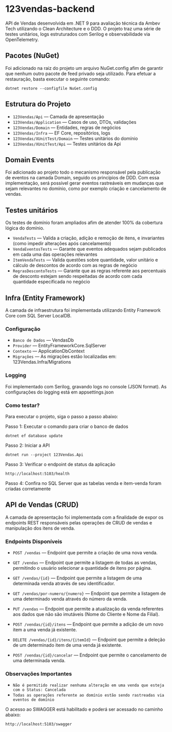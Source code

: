 # 123vendas-backend
API de Vendas desenvolvida em .NET 9 para avaliação técnica da Ambev Tech utilizando o Clean Architecture e o DDD. O projeto traz uma série de testes unitários, logs estruturados com Serilog e observabilidade via OpenTelemetry.

## Pacotes (NuGet)
Foi adicionado na raiz do projeto um arquivo NuGet.config afim de garantir que nenhum outro pacote de feed privado seja utilizado.
Para efetuar a restauração, basta executar o seguinte comando: 
```
dotnet restore --configfile NuGet.config
```

## Estrutura do Projeto
- `123Vendas/Api` — Camada de apresentação
- `123Vendas/Application` — Casos de uso, DTOs, validações
- `123Vendas/Domain` — Entidades, regras de negócios
- `123Vendas/Infra` — EF Core, repositórios, logs
- `123Vendas/XUnitTest/Domain` — Testes unitários do domínio
- `123Vendas/XUnitTest/Api` — Testes unitários da Api

## Domain Events
Foi adicionado ao projeto todo o mecanismo responsável pela publicação de eventos na camada Domain, seguido os princípios de DDD.
Com essa implementação, será possível gerar eventos rastreáveis em mudanças que sejam relevantes no domínio, como por exemplo criação e cancelamento de vendas.

## Testes unitários
Os testes de domínio foram ampliados afim de atender 100% da cobertura lógica do domínio.

- `VendaTests` — Valida a criação, adição e remoção de itens, e invariantes (como impedir alterações após cancelamento)
- `VendaEventosTests` — Garante que eventos adequados sejam publicados em cada uma das operações relevantes
- `ItemVendaTests` — Valida questões sobre quantidade, valor unitário e cálculo de descontos de acordo com as regras de negócio
- `RegrasDescontoTests` — Garante que as regras referente aos percentuais de desconto estejam sendo respeitadas de acordo com cada quantidade especificada no negócio

## Infra (Entity Framework)
A camada de infraestrutura foi implementada utilizando Entity Framework Core com SQL Server LocalDB.

### Configuração
- `Banco de Dados` — VendasDb
- `Provider` — EntityFrameworkCore.SqlServer
- `Contexto` — ApplicationDbContext
- `Migrações` — As migrações estão localizadas em: 123Vendas.Infra/Migrations

### Logging
Foi implementado com Serilog, gravando logs no console (JSON format).
As configurações do logging está em appsettings.json

### Como testar?
Para executar o projeto, siga o passo a passo abaixo:

Passo 1: Executar o comando para criar o banco de dados
```
dotnet ef database update
```

Passo 2: Iniciar a API
```
dotnet run --project 123Vendas.Api
```

Passo 3: Verificar o endpoint de status da aplicação
```
http://localhost:5103/health
```

Passo 4: Confira no SQL Server que as tabelas venda e item-venda foram criadas corretamente

## API de Vendas (CRUD)
A camada de apresentação foi implementada com a finalidade de expor os endpoints REST responsáveis pelas operações de CRUD de vendas e manipulação dos itens de venda.

### Endpoints Disponíveis
- `POST /vendas` — Endpoint que permite a criação de uma nova venda.
- `GET /vendas` — Endpoint que permite a listagem de todas as vendas, permitindo o usuário selecionar a quantidade de itens por página.
- `GET /vendas/{id}` — Endpoint que permite a listagem de uma determinada venda através de seu identificador.
- `GET /vendas/por-numero/{numero}` — Endpoint que permite a listagem de uma determinado venda através do número da venda.

- `PUT /vendas` — Endpoint que permite a atualização da venda referentes aos dados que não são imutáveis (Nome do Cliente e Nome da Filial).
- `POST /vendas/{id}/itens` — Endpoint que permite a adição de um novo item a uma venda já existente.
- `DELETE /vendas/{id}/itens/{itemId}` — Endpoint que permite a deleção de um determinado item de uma venda já existente.
- `POST /vendas/{id}/cancelar` — Endpoint que permite o cancelamento de uma determinada venda.

### Observações Importantes
- `Não é permitido realizar nenhuma alteração em uma venda que esteja com o Status: Cancelada`
- `Todas as operações referente ao domínio estão sendo rastreadas via eventos de domínio`

O acesso ao SWAGGER está habilitado e poderá ser acessado no caminho abaixo:
```
http://localhost:5103/swagger
```